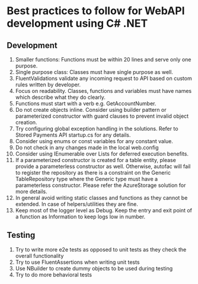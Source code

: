 # Best practices to follow for WebAPI development using C# .NET

## Development

1) Smaller functions: Functions must be within 20 lines and serve only one purpose.
2) Single purpose class: Classes must have single purpose as well.
3) FluentValidations validate any incoming request to API based on custom rules written by developer.
4) Focus on readability. Classes, functions and variables must have names which describe what they do clearly.
5) Functions must start with a verb e.g. GetAccountNumber.
6) Do not create objects inline. Consider using builder pattern or parameterized constructor with guard clauses to prevent invalid object                       creation.
7) Try configuring global exception handling in the solutions. Refer to Stored Payments API startup.cs for any details.
8) Consider using enums or const variables for any constant value.
9) Do not check in any changes made in the local web.config
10) Consider using IEnumerable over Lists for deferred execution benefits.
11) If a parameterized constructor is created for a table entity, please provide a parameterless constructor as well. Otherwise, autofac will fail to register the repository as there is a constraint on the Generic TableRepository type where the Generic type must have a parameterless constructor. Please refer the AzureStorage solution for more details.
12) In general avoid writing static classes and functions as they cannot be extended. In case of helpers/utilities they are fine.
13) Keep most of the logger level as Debug. Keep the entry and exit point of a function as Information to keep logs low in number.


## Testing

1) Try to write more e2e tests as opposed to unit tests as they check the overall functionality
2) Try to use FluentAssertions when writing unit tests
3) Use NBuilder to create dummy objects to be used during testing
4) Try to do more behavioral tests
